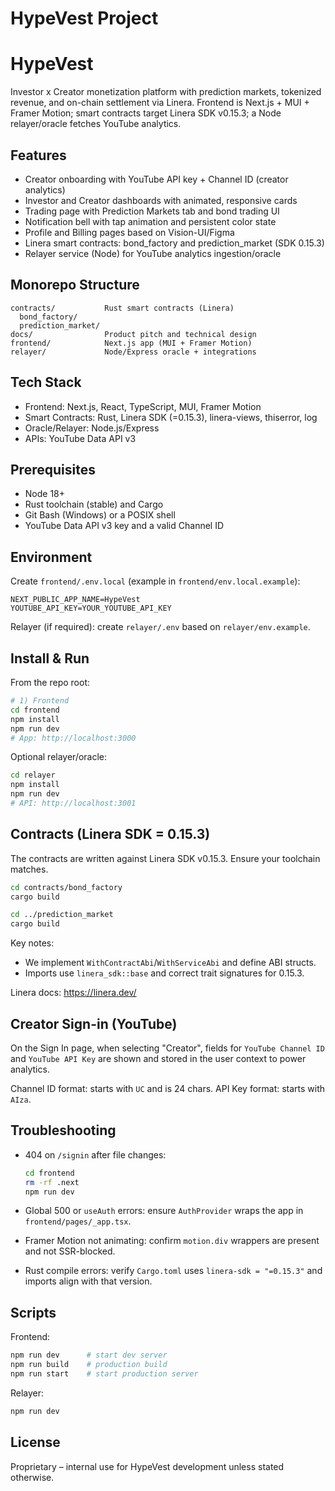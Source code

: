 # HypeVest Project
# HypeVest

Investor x Creator monetization platform with prediction markets, tokenized revenue, and on-chain settlement via Linera. Frontend is Next.js + MUI + Framer Motion; smart contracts target Linera SDK v0.15.3; a Node relayer/oracle fetches YouTube analytics.

## Features
- Creator onboarding with YouTube API key + Channel ID (creator analytics)
- Investor and Creator dashboards with animated, responsive cards
- Trading page with Prediction Markets tab and bond trading UI
- Notification bell with tap animation and persistent color state
- Profile and Billing pages based on Vision-UI/Figma
- Linera smart contracts: bond_factory and prediction_market (SDK 0.15.3)
- Relayer service (Node) for YouTube analytics ingestion/oracle

## Monorepo Structure
```
contracts/           Rust smart contracts (Linera)
  bond_factory/
  prediction_market/
docs/                Product pitch and technical design
frontend/            Next.js app (MUI + Framer Motion)
relayer/             Node/Express oracle + integrations
```

## Tech Stack
- Frontend: Next.js, React, TypeScript, MUI, Framer Motion
- Smart Contracts: Rust, Linera SDK (=0.15.3), linera-views, thiserror, log
- Oracle/Relayer: Node.js/Express
- APIs: YouTube Data API v3

## Prerequisites
- Node 18+
- Rust toolchain (stable) and Cargo
- Git Bash (Windows) or a POSIX shell
- YouTube Data API v3 key and a valid Channel ID

## Environment
Create `frontend/.env.local` (example in `frontend/env.local.example`):
```
NEXT_PUBLIC_APP_NAME=HypeVest
YOUTUBE_API_KEY=YOUR_YOUTUBE_API_KEY
```

Relayer (if required): create `relayer/.env` based on `relayer/env.example`.

## Install & Run
From the repo root:

```bash
# 1) Frontend
cd frontend
npm install
npm run dev
# App: http://localhost:3000
```

Optional relayer/oracle:
```bash
cd relayer
npm install
npm run dev
# API: http://localhost:3001
```

## Contracts (Linera SDK = 0.15.3)
The contracts are written against Linera SDK v0.15.3. Ensure your toolchain matches.

```bash
cd contracts/bond_factory
cargo build

cd ../prediction_market
cargo build
```

Key notes:
- We implement `WithContractAbi`/`WithServiceAbi` and define ABI structs.
- Imports use `linera_sdk::base` and correct trait signatures for 0.15.3.

Linera docs: https://linera.dev/

## Creator Sign-in (YouTube)
On the Sign In page, when selecting "Creator", fields for `YouTube Channel ID` and `YouTube API Key` are shown and stored in the user context to power analytics.

Channel ID format: starts with `UC` and is 24 chars.
API Key format: starts with `AIza`.

## Troubleshooting
- 404 on `/signin` after file changes:
  ```bash
  cd frontend
  rm -rf .next
  npm run dev
  ```

- Global 500 or `useAuth` errors: ensure `AuthProvider` wraps the app in `frontend/pages/_app.tsx`.

- Framer Motion not animating: confirm `motion.div` wrappers are present and not SSR-blocked.

- Rust compile errors: verify `Cargo.toml` uses `linera-sdk = "=0.15.3"` and imports align with that version.

## Scripts
Frontend:
```bash
npm run dev      # start dev server
npm run build    # production build
npm run start    # start production server
```

Relayer:
```bash
npm run dev
```

## License
Proprietary – internal use for HypeVest development unless stated otherwise.
